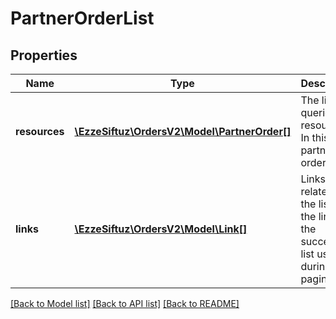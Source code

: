 # PartnerOrderList

## Properties
Name | Type | Description | Notes
------------ | ------------- | ------------- | -------------
**resources** | [**\EzzeSiftuz\OrdersV2\Model\PartnerOrder[]**](PartnerOrder.md) | The list of queried resources. In this case partner orders. | [optional] 
**links** | [**\EzzeSiftuz\OrdersV2\Model\Link[]**](Link.md) | Links related to the list. E.g. the link to the successive list used during paging. | [optional] 

[[Back to Model list]](../../README.md#documentation-for-models) [[Back to API list]](../../README.md#documentation-for-api-endpoints) [[Back to README]](../../README.md)

